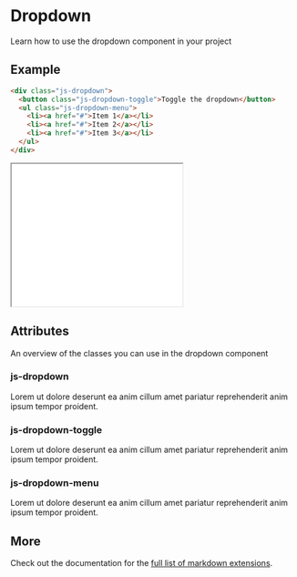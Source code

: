 # Dropdown

Learn how to use the dropdown component in your project

## Example

```html
<div class="js-dropdown">
  <button class="js-dropdown-toggle">Toggle the dropdown</button>
  <ul class="js-dropdown-menu">
    <li><a href="#">Item 1</a></li>
    <li><a href="#">Item 2</a></li>
    <li><a href="#">Item 3</a></li>
  </ul>
</div>
```

<iframe src="../examples/dropdown.html" height="250"></iframe>

## Attributes

An overview of the classes you can use in the dropdown component

### js-dropdown

Lorem ut dolore deserunt ea anim cillum amet pariatur reprehenderit anim ipsum tempor proident.

### js-dropdown-toggle

Lorem ut dolore deserunt ea anim cillum amet pariatur reprehenderit anim ipsum tempor proident.

### js-dropdown-menu

Lorem ut dolore deserunt ea anim cillum amet pariatur reprehenderit anim ipsum tempor proident.

## More

Check out the documentation for the [full list of markdown extensions](https://vitepress.dev/guide/markdown).
